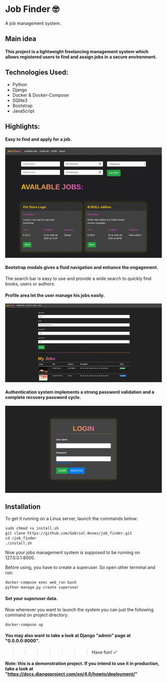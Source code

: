 
# Job Finder 🤓

A job management system.

## Main idea

#### This project is a lightweight freelancing management system which allows registered users to find and assign jobs in a secure environment.

## Technologies Used:
- Python
- Django
- Docker & Docker-Compose
- SQlite3
- Bootstrap
- JavaScript
    
## Highlights:

#### Easy to find and apply for a job.

![Demo](screenshots/get_job.gif)

#### Bootstrap modals gives a fluid navigation and enhance the engagement.

The search bar is easy to use and provide a wide search to quickly find books, users or authors.

#### Profile area let the user manage his jobs easily.
![alt](screenshots/profile_area.png)

#### Authentication system implements a strong password validation and a complete recovery password cycle.

![alt](screenshots/login.png)

## Installation

To get it running on a Linux server, launch the commands below:

    sudo chmod +x install.sh
    git clone https://github.com/Gabriel-Nunes/job_finder.git
    cd /job_finder
    ./install.sh
 
Now your jobs management system is supposed to be running on 127.0.0.1:8000.

Before using, you have to create a superuser. So open other terminal and run:
    
    docker-compose exec web_run bash
    python manage.py create superuser

#### Set your superuser data.
Now whenever you want to launch the system you can just the following command on project directory:
 
    docker-compose up

#### You may also want to take a look at Django "admin" page at "0.0.0.0:8000".

>>>>>>> #### Have fun! ✅

**Note: this is a demonstration project. If you intend to use it in production, take a look at "https://docs.djangoproject.com/en/4.0/howto/deployment/"**
